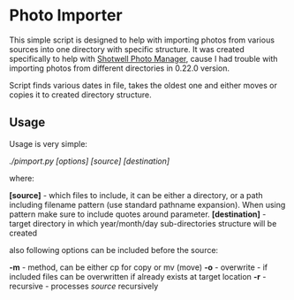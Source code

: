 # Photo Importer #

This simple script is designed to help with importing photos from various sources into one directory with specific structure. 
It was created specifically to help with [Shotwell Photo Manager](https://wiki.gnome.org/Apps/Shotwell), cause I had trouble with importing photos from different directories in 0.22.0 version.

Script finds various dates in file, takes the oldest one and either moves or copies it to created directory structure.

## Usage ##

Usage is very simple:

_./pimport.py [options] [source] [destination]_

where:

__[source]__ - which files to include, it can be either a directory, or a path including filename pattern (use standard pathname expansion). When using pattern make sure to include quotes around parameter.
__[destination]__ - target directory in which year/month/day sub-directories structure will be created

also following options can be included before the source:

__-m__ - method, can be either cp for copy or mv (move)
__-o__ - overwrite - if included files can be overwritten if already exists at target location
__-r__ - recursive - processes _source_ recursively
